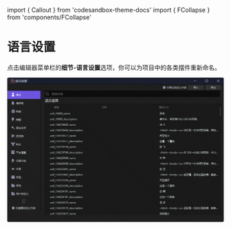 import { Callout } from 'codesandbox-theme-docs'
import { FCollapse } from 'components/FCollapse'

# 语言设置

点击编辑器菜单栏的**细节-语言设置**选项，你可以为项目中的各类摆件重新命名。

![P13-14](./img/P13-14.png)
